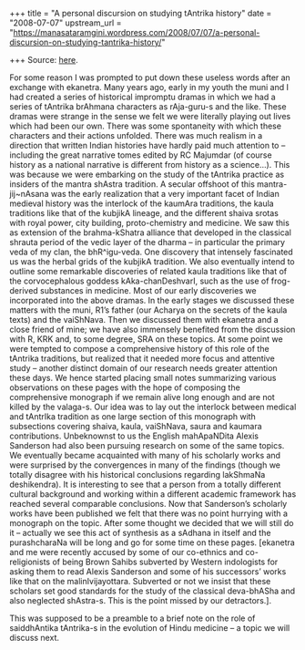 +++
title = "A personal discursion on studying tAntrika history"
date = "2008-07-07"
upstream_url = "https://manasataramgini.wordpress.com/2008/07/07/a-personal-discursion-on-studying-tantrika-history/"

+++
Source: [here](https://manasataramgini.wordpress.com/2008/07/07/a-personal-discursion-on-studying-tantrika-history/).

For some reason I was prompted to put down these useless words after an exchange with ekanetra. Many years ago, early in my youth the muni and I had created a series of historical impromptu dramas in which we had a series of tAntrika brAhmana characters as rAja-guru-s and the like. These dramas were strange in the sense we felt we were literally playing out lives which had been our own. There was some spontaneity with which these characters and their actions unfolded. There was much realism in a direction that written Indian histories have hardly paid much attention to – including the great narrative tomes edited by RC Majumdar (of course history as a national narrative is different from history as a science…). This was because we were embarking on the study of the tAntrika practice as insiders of the mantra shAstra tradition. A secular offshoot of this mantra-jij\~nAsana was the early realization that a very important facet of Indian medieval history was the interlock of the kaumAra traditions, the kaula traditions like that of the kubjikA lineage, and the different shaiva srotas with royal power, city building, proto-chemistry and medicine. We saw this as extension of the brahma-kShatra alliance that developed in the classical shrauta period of the vedic layer of the dharma – in particular the primary veda of my clan, the bhR^igu-veda. One discovery that intensely fascinated us was the herbal grids of the kubjikA tradition. We also eventually intend to outline some remarkable discoveries of related kaula traditions like that of the corvocephalous goddess kAka-chanDeshvarI, such as the use of frog-derived substances in medicine. Most of our early discoveries we incorporated into the above dramas. In the early stages we discussed these matters with the muni, R1’s father (our Acharya on the secrets of the kaula texts) and the vaiShNava. Then we discussed them with ekanetra and a close friend of mine; we have also immensely benefited from the discussion with R, KRK and, to some degree, SRA on these topics. At some point we were tempted to compose a comprehensive history of this role of the tAntrika traditions, but realized that it needed more focus and attentive study – another distinct domain of our research needs greater attention these days. We hence started placing small notes summarizing various observations on these pages with the hope of composing the comprehensive monograph if we remain alive long enough and are not killed by the valaga-s. Our idea was to lay out the interlock between medical and tAntrIka tradition as one large section of this monograph with subsections covering shaiva, kaula, vaiShNava, saura and kaumara contributions. Unbeknownst to us the English mahApaNDita Alexis Sanderson had also been pursuing research on some of the same topics. We eventually became acquainted with many of his scholarly works and were surprised by the convergences in many of the findings (though we totally disagree with his historical conclusions regarding lakShmaNa deshikendra). It is interesting to see that a person from a totally different cultural background and working within a different academic framework has reached several comparable conclusions. Now that Sanderson’s scholarly works have been published we felt that there was no point hurrying with a monograph on the topic. After some thought we decided that we will still do it – actually we see this act of synthesis as a sAdhana in itself and the purashcharaNa will be long and go for some time on these pages. \[ekanetra and me were recently accused by some of our co-ethnics and co-religionists of being Brown Sahibs subverted by Western indologists for asking them to read Alexis Sanderson and some of his successors’ works like that on the malinIvijayottara. Subverted or not we insist that these scholars set good standards for the study of the classical deva-bhASha and also neglected shAstra-s. This is the point missed by our detractors.\].

This was supposed to be a preamble to a brief note on the role of saiddhAntika tAntrika-s in the evolution of Hindu medicine – a topic we will discuss next.

